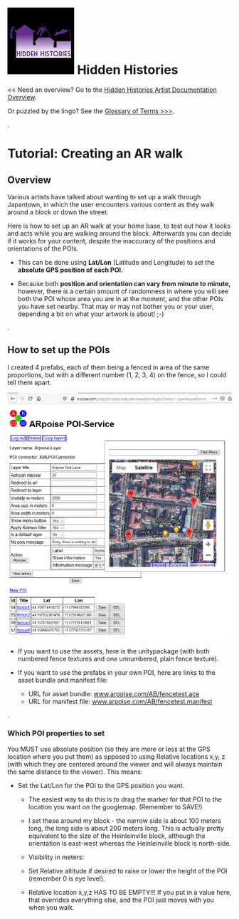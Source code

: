 
# ![Hidden Histories Logo](/images/hiddenhistories-logo.png) Hidden Histories 
<< Need an overview? Go to the [Hidden Histories Artist Documentation Overview](http://hiddenhistoriesjtown.org/documentation).

Or puzzled by the lingo? See the [Glossary of Terms >>>](https://github.com/Hidden-Histories/Public-Resources/blob/master/documentation/ARpoiseGlossary.md#-hidden-histories-artists).

.

# Tutorial: Creating an AR walk

## Overview

Various artists have talked about wanting to set up a walk through Japantown, in which the user encounters various content as they walk around a block or down the street.

Here is how to set up an AR walk at your home base, to test out how it looks and acts while you are walking around the block. Afterwards you can decide if it works for your content, despite the inaccuracy of the positions and orientations of the POIs.

- This can be done using **Lat/Lon** (Latitude and Longitude) to set the **absolute GPS position of each POI.**

- Because both **position and orientation can vary from minute to minute,** however, there is a certain amount of randomness in where you will see both the POI whose area you are in at the moment, and the other POIs you have set nearby. That may or may not bother you or your user, depending a bit on what your artwork is about! ;-)

.

## How to set up the POIs

I created 4 prefabs, each of them being a fenced in area of the same proportions, but with a different number (1, 2, 3, 4) on the fence, so I could tell them apart.

![ARwalkExample_POIs-4Corners](images/ARwalkExample_POIs-4Corners.jpg)

- If you want to use the assets, here is the unitypackage (with both numbered fence textures and one unnumbered, plain fence texture).

- If you want to use the prefabs in your own POI, here are links to the asset bundle and manifest file:
  - URL for asset bundle: www.arpoise.com/AB/fencetest.ace
  - URL for manifest file: www.arpoise.com/AB/fencetest.manifest

.
### Which POI properties to set

You MUST use absolute position (so they are more or less at the GPS location where you put them) as opposed to using Relative locations x,y, z (with which they are centered around the viewer and will always maintain the same distance to the viewer). This means:

- Set the Lat/Lon for the POI to the GPS position you want.
  - The easiest way to do this is to drag the marker for that POI to the location you want on the googlemap. (Remember to SAVE!)
  - I set these around my block - the narrow side is about 100 meters long, the long side is about 200 meters long. This is actually pretty equivalent to the size of the Heinleinville block, although the orientation is east-west whereas the Heinleinville block is north-side.
  - Visibility in meters:
  - Set Relative altitude if desired to raise or lower the height of the POI (remember 0 is eye level).

  - Relative location x,y,z HAS TO BE EMPTY!!! If you put in a value here, that overrides everything else, and the POI just moves with you when you walk.

